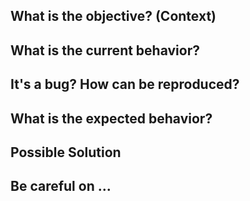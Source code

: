 ## What is the objective? (Context)
<!--- Describe the objective of this issue. -->
<!--- How has this issue affected you? What are you trying to accomplish? -->
<!--- Providing context helps us come up with a solution that is most useful in the real world -->

## What is the current behavior?
<!--- If describing a bug, tell us what happens -->
<!--- If suggesting a change/improvement, explain the current behavior -->

## It's a bug? How can be reproduced?
<!--- Provide a link to a live example, or an unambiguous set of steps to -->
<!--- reproduce this bug. Include code to reproduce, if relevant -->

## What is the expected behavior?
<!--- If you're describing a bug, tell us what should happen -->
<!--- If you're suggesting a change/improvement, tell us how it should work -->

## Possible Solution
<!--- Not obligatory, but suggest a fix/reason for the bug, -->
<!--- or ideas how to implement the addition or change -->

## Be careful on ...
<!--- Not obligatory. A list of itens to be careful on developing the solution. -->
<!--- Ex: Remember to change field "phone" at frontend and admin -->
